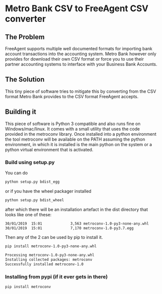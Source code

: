 # Metro Bank CSV to FreeAgent CSV converter

## The Problem
FreeAgent supports multiple well documented formats for importing bank account transactions into the accounting system. Metro Bank however only provides for download their own CSV format or force you to use their partner accounting systems to interface with your Business Bank Accounts.

## The Solution
This tiny piece of software tries to mitigate this by converting from the CSV format Metro Bank provides to the CSV format FreeAgent accepts.

## Building it
This piece of software is Python 3 compatible and also runs fine on Windows/mac/linux. It comes with a small utility that uses the code provided in the metroconv library. Once installed into a python environment the tool metroconv will be available on the PATH assuming the python environment, in which it is installed is the main python on the system or a python virtual environment that is activated.

### Build using setup.py
You can do
```bash
python setup.py bdist_egg
```
or if you have the wheel packager installed
```bash
python setup.py bdist_wheel
```

after which there will be an installation artefact in the dist directory that looks like one of these:
```bash
30/01/2019  15:01             3,563 metroconv-1.0-py3-none-any.whl
30/01/2019  15:01             7,170 metroconv-1.0-py3.7.egg
```
Then any of the 2 can be used by pip to install it.
```bash
pip install metroconv-1.0-py3-none-any.whl

Processing metroconv-1.0-py3-none-any.whl
Installing collected packages: metroconv
Successfully installed metroconv-1.0
```

### Installing from pypi (if it ever gets in there)
```bash
pip install metroconv
```
